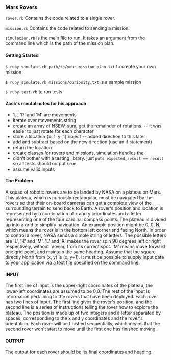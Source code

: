 ### Mars Rovers
`rover.rb` Contains the code related to a single rover.

`mission.rb` Contains the code related to sending a mission.

`simulation.rb` is the main file to run. It takes an argument from the command line which is the path of the mission plan.

#### Getting Started
`$ ruby simulate.rb path/to/your_mission_plan.txt` to create your own mission.

`$ ruby simulate.rb missions/curiosity.txt` is a sample mission

`$ ruby test.rb` to run tests.

#### Zach's mental notes for his approach
* 'L', 'R' and 'M' are movements
* iterate over movements string
* create an array of NSEW, sum, get the remainder of rotations. -- it was easier to just rotate for each character
* store a location {x: 1, y: 1} object -- added direction to this later
* add and subtract based on the new direction (use an if statement)
* return the location
* create classes for rovers and missions, simulation handles the
* didn't bother with a testing library. just `puts expected_result == result` so all tests should output `true`
* assume valid inputs

#### The Problem
A squad of robotic rovers are to be landed by NASA on a plateau on Mars. This plateau,
which is curiously rectangular, must be navigated by the rovers so that their on-board
cameras can get a complete view of the surrounding terrain to send back to Earth. A rover's
position and location is represented by a combination of x and y coordinates and a letter
representing one of the four cardinal compass points. The plateau is divided up into a grid to
simplify navigation. An example position might be 0, 0, N, which means the rover is in the
bottom left corner and facing North. In order to control a rover, NASA sends a simple string
of letters. The possible letters are 'L', 'R' and 'M'. 'L' and 'R' makes the rover spin 90 degrees
left or right respectively, without moving from its current spot. 'M' means move forward one
grid point, and maintain the same heading.
Assume that the square directly North from (x, y) is (x, y+1).
It must be possible to supply input data to your application via a text file specified on the
command line.

#### INPUT
The first line of input is the upper-right coordinates of the plateau, the lower-left coordinates
are assumed to be 0,0.
The rest of the input is information pertaining to the rovers that have been deployed. Each
rover has two lines of input. The first line gives the rover's position, and the second line is a
series of instructions telling the rover how to explore the plateau. The position is made up of
two integers and a letter separated by spaces, corresponding to the x and y coordinates and
the rover's orientation.
Each rover will be finished sequentially, which means that the second rover won't start to
move until the first one has finished moving.

#### OUTPUT
The output for each rover should be its final coordinates and heading.
